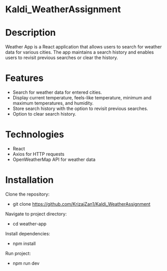 # Kaldi_WeatherAssignment

# Description
Weather App is a React application that allows users to search for weather data for various cities. The app maintains a search history and enables users to revisit previous searches or clear the history.

# Features
 - Search for weather data for entered cities.
 - Display current temperature, feels-like temperature, minimum and maximum temperatures, and humidity.
 - Store search history with the option to revisit previous searches.
 - Option to clear search history.
# Technologies
 - React
 - Axios for HTTP requests
 - OpenWeatherMap API for weather data
# Installation
Clone the repository:
 - git clone https://github.com/KrizajZan1/Kaldi_WeatherAssignment

Navigate to project directory:
 - cd weather-app
 
Install dependencies:
 - npm install

Run project:
 - npm run dev